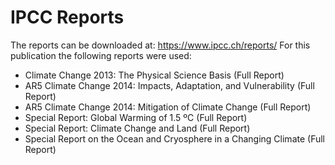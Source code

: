 # IPCC Reports
The reports can be downloaded at: https://www.ipcc.ch/reports/
For this publication the following reports were used:
- Climate Change 2013: The Physical Science Basis (Full Report)
- AR5 Climate Change 2014: Impacts, Adaptation, and Vulnerability (Full Report)
- AR5 Climate Change 2014: Mitigation of Climate Change (Full Report)
- Special Report: Global Warming of 1.5 ºC (Full Report)
- Special Report: Climate Change and Land (Full Report)
- Special Report on the Ocean and Cryosphere in a Changing Climate (Full Report)

